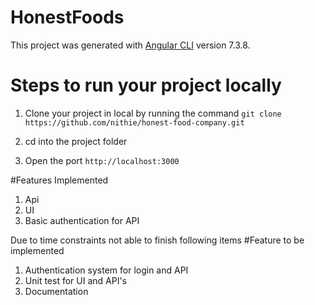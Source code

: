 # HonestFoods

This project was generated with [Angular CLI](https://github.com/angular/angular-cli) version 7.3.8.

# Steps to run your project locally

1. Clone your project in local by running the command
    `git clone https://github.com/nithie/honest-food-company.git`

2. cd into the project folder

3. Open the port `http://localhost:3000`

#Features Implemented
1. Api
2. UI
3. Basic authentication for API

Due to time constraints not able to finish following items
#Feature to be implemented

1. Authentication system for login and API
2. Unit test for UI and API's
3. Documentation




